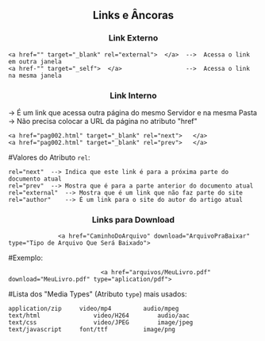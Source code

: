 <h2 align="center">Links e Âncoras</h2>

<h3 align="center">Link Externo</h3>

    <a href="" target="_blank" rel="external">	</a>  -->  Acessa o link em outra janela
    <a href-"" target="_self">	</a>                  -->  Acessa o link na mesma janela

<h3 align="center">Link Interno</h3>
-> É um link que acessa outra página do mesmo Servidor e na mesma Pasta<br>
-> Não precisa colocar a URL da página no atributo "href"<br>    

    <a href="pag002.html" target="_blank" rel="next">	</a>
    <a href="pag002.html" target="_blank" rel="prev">	</a>

#Valores do Atributo <code>rel</code>:<br>

    rel="next"	--> Indica que este link é para a próxima parte do documento atual  
    rel="prev"	--> Mostra que é para a parte anterior do documento atual
    rel="external"	--> Mostra que é um link que não faz parte do site
    rel="author"	--> É um link para o site do autor do artigo atual

<h3 align="center">Links para Download</h3>

                  <a href="CaminhoDoArquivo" download="ArquivoPraBaixar" type="Tipo de Arquivo Que Será Baixado">

#Exemplo:
    
                              <a href="arquivos/MeuLivro.pdf" download="MeuLivro.pdf" type="aplication/pdf">

#Lista dos "Media Types" (Atributo <code>type</code>) mais usados:

    application/zip		video/mp4		  audio/mpeg
    text/html               video/H264		  audio/aac
    text/css                video/JPEG		  image/jpeg
    text/javascript		font/ttf		  image/png
